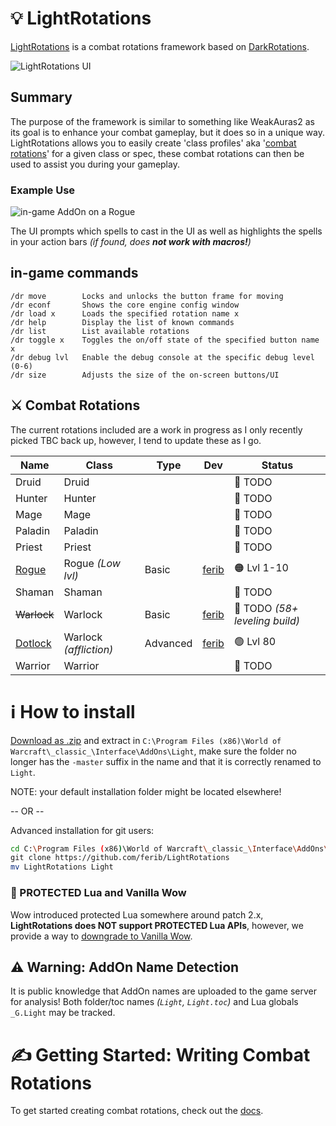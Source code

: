 # 💡 LightRotations

[LightRotations](https://github.com/ferib/LightRotations) is a combat rotations framework based on [DarkRotations](https://gitlab.com/dark_rotations).

![LightRotations UI](./img/lightrotations.jpg)

## Summary
The purpose of the framework is similar to something like WeakAuras2 as its goal is to enhance your combat gameplay, but it does so in a unique way. LightRotations allows you to easily create 'class profiles' aka '[combat rotations](./rotations/)' for a given class or spec, these combat rotations can then be used to assist you during your gameplay.

### Example Use
![in-game AddOn on a Rogue](./img/demo_rogue.jpg)

The UI prompts which spells to cast in the UI as well as highlights the spells in your action bars _(if found, does __not work with macros!__)_

## in-game commands

```
/dr move		Locks and unlocks the button frame for moving
/dr econf		Shows the core engine config window
/dr load x		Loads the specified rotation name x
/dr help		Display the list of known commands
/dr list		List available rotations
/dr toggle x	Toggles the on/off state of the specified button name x
/dr debug lvl	Enable the debug console at the specific debug level (0-6)
/dr size		Adjusts the size of the on-screen buttons/UI
```

## ⚔️ Combat Rotations

The current rotations included are a work in progress as I only recently picked TBC back up, however, I tend to update these as I go.

| Name | Class | Type | Dev | Status |
|------|-------|------|-----|--------|
| Druid | Druid | | | 🔴 TODO |
| Hunter | Hunter | | | 🔴 TODO |
| Mage | Mage | | | 🔴 TODO |
| Paladin | Paladin | | | 🔴 TODO |
| Priest | Priest | | | 🔴 TODO |
| [Rogue](rotations/rogue/rogue.lua) | Rogue _(Low lvl)_ | Basic | [ferib](https://github.com/ferib) | 🟠 Lvl 1-10 |
| Shaman | Shaman | | | 🔴 TODO |
| ~~Warlock~~ | Warlock | Basic | [ferib](https://github.com/ferib) | 🔴 TODO _(58+ leveling build)_ |
| [Dotlock](./rotations/warlock/) | Warlock _(affliction)_ | Advanced | [ferib](https://github.com/ferib) | 🟢 Lvl 80 |
| Warrior | Warrior | | | 🔴 TODO |


# ℹ How to install

[Download as .zip](https://github.com/ferib/LightRotations/archive/refs/heads/master.zip) and extract in `C:\Program Files (x86)\World of Warcraft\_classic_\Interface\AddOns\Light`, make sure the folder no longer has the `-master` suffix in the name and that it is correctly renamed to `Light`.

NOTE: your default installation folder might be located elsewhere!

-- OR --

Advanced installation for git users:

```bash
cd C:\Program Files (x86)\World of Warcraft\_classic_\Interface\AddOns\
git clone https://github.com/ferib/LightRotations
mv LightRotations Light
```

### 🔐 PROTECTED Lua and Vanilla Wow
Wow introduced protected Lua somewhere around patch 2.x, __LightRotations does NOT support PROTECTED Lua APIs__, however, we provide a way to [downgrade to Vanilla Wow](./docs/vanilla_wow.md).


## ⚠ Warning: AddOn Name Detection
It is public knowledge that AddOn names are uploaded to the game server for analysis! Both folder/toc names *(`Light`, `Light.toc`)* and Lua globals `_G.Light` may be tracked.

# ✍ Getting Started: Writing Combat Rotations

To get started creating combat rotations, check out the [docs](docs/readme.md).
